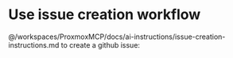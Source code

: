 # Use issue creation workflow

@/workspaces/ProxmoxMCP/docs/ai-instructions/issue-creation-instructions.md to create a github issue:
